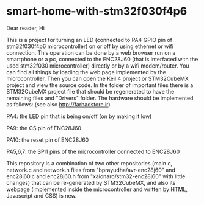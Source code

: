 # smart-home-with-stm32f030f4p6



Dear reader, Hi

This is a project for turning an LED (connected to PA4 GPIO pin of stm32f030f4p6 microcontroller) on or off by using ethernet or wifi connection. This operation can be done by a web browser run on a smartphone or a pc, connected to the ENC28J60 (that is interfaced with the used stm32f030 microcontroller) directly or by a wifi modem/router. You can find all things by loading the web page implemented by the microcontroller. Then you can open the Keil 4 project or STM32CubeMX project and view the source code. In the folder of important files there is a STM32CubeMX project file that should be regenerated to have the remaining files and "Drivers" folder. The hardware should be implemented as follows: (see also http://farhadstore.ir)

PA4: the LED pin that is being on/off (on by making it low)

PA9: the CS pin of ENC28J60

PA10: the reset pin of ENC28J60

PA5,6,7: the SPI1 pins of the microcontroller connected to ENC28J60

This repository is a combination of two other repositories (main.c, network.c and network.h files from "bprayudha/avr-enc28j60" and enc28j60.c and enc28j60.h from "xaionaro/stm32-enc28j60" with little changes) that can be re-generated by STM32CubeMX, and also its webpage (implemented inside the microcontroller and written by HTML, Javascript and CSS) is new.


